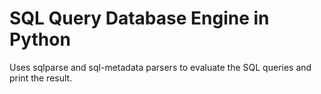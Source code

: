 # SQL Query Database Engine in Python

Uses sqlparse and sql-metadata parsers to evaluate the SQL queries and print the result.
